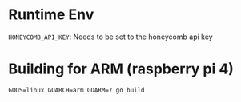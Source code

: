 # Runtime Env
`HONEYCOMB_API_KEY`: Needs to be set to the honeycomb api key


# Building for ARM (raspberry pi 4)
```
GOOS=linux GOARCH=arm GOARM=7 go build
```